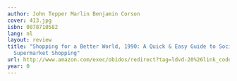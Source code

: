 ```yaml
---
author: John Tepper Marlin Benjamin Corson
cover: 413.jpg
isbn: 0878710582
lang: nl
layout: review
title: "Shopping for a Better World, 1990: A Quick & Easy Guide to Socially Responsible
  Supermarket Shopping"
url: http://www.amazon.com/exec/obidos/redirect?tag=ldvd-20%26link_code=xm2%26camp=2025%26creative=165953%26path=http://www.amazon.com/gp/redirect.html%253fASIN=0878710582%2526tag=ldvd-20%2526lcode=xm2%2526cID=2025%2526ccmID=165953%2526location=/o/ASIN/0878710582%25253FSubscriptionId=0VJDVJ14KM0P0VXDCQ82
year: 0
---
```

